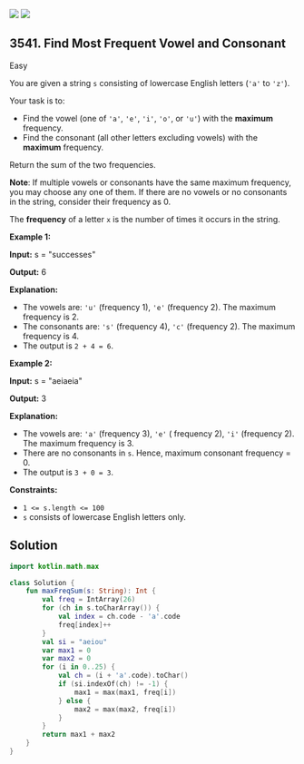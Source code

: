 [![](https://img.shields.io/github/stars/javadev/LeetCode-in-Kotlin?label=Stars&style=flat-square)](https://github.com/javadev/LeetCode-in-Kotlin)
[![](https://img.shields.io/github/forks/javadev/LeetCode-in-Kotlin?label=Fork%20me%20on%20GitHub%20&style=flat-square)](https://github.com/javadev/LeetCode-in-Kotlin/fork)

## 3541\. Find Most Frequent Vowel and Consonant

Easy

You are given a string `s` consisting of lowercase English letters (`'a'` to `'z'`).

Your task is to:

*   Find the vowel (one of `'a'`, `'e'`, `'i'`, `'o'`, or `'u'`) with the **maximum** frequency.
*   Find the consonant (all other letters excluding vowels) with the **maximum** frequency.

Return the sum of the two frequencies.

**Note**: If multiple vowels or consonants have the same maximum frequency, you may choose any one of them. If there are no vowels or no consonants in the string, consider their frequency as 0.

The **frequency** of a letter `x` is the number of times it occurs in the string.

**Example 1:**

**Input:** s = "successes"

**Output:** 6

**Explanation:**

*   The vowels are: `'u'` (frequency 1), `'e'` (frequency 2). The maximum frequency is 2.
*   The consonants are: `'s'` (frequency 4), `'c'` (frequency 2). The maximum frequency is 4.
*   The output is `2 + 4 = 6`.

**Example 2:**

**Input:** s = "aeiaeia"

**Output:** 3

**Explanation:**

*   The vowels are: `'a'` (frequency 3), `'e'` ( frequency 2), `'i'` (frequency 2). The maximum frequency is 3.
*   There are no consonants in `s`. Hence, maximum consonant frequency = 0.
*   The output is `3 + 0 = 3`.

**Constraints:**

*   `1 <= s.length <= 100`
*   `s` consists of lowercase English letters only.

## Solution

```kotlin
import kotlin.math.max

class Solution {
    fun maxFreqSum(s: String): Int {
        val freq = IntArray(26)
        for (ch in s.toCharArray()) {
            val index = ch.code - 'a'.code
            freq[index]++
        }
        val si = "aeiou"
        var max1 = 0
        var max2 = 0
        for (i in 0..25) {
            val ch = (i + 'a'.code).toChar()
            if (si.indexOf(ch) != -1) {
                max1 = max(max1, freq[i])
            } else {
                max2 = max(max2, freq[i])
            }
        }
        return max1 + max2
    }
}
```